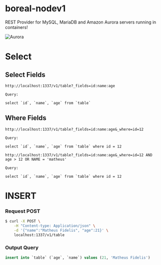 # boreal-nodev1
REST Provider for MySQL, MariaDB and Amazon Aurora servers running in containers! 

![Aurora](http://i.imgur.com/XdRQN3k.jpg)


# Select 

## Select Fields 

```
http://localhost:1337/v1/table?_fields=id:name:age

Query: 

select `id`, `name`, `age` from `table`
```

## Where Fields 

```
http://localhost:1337/v1/table?_fields=id:name:age&_where=id=12

Query:

select `id`, `name`, `age` from `table` where id = 12
```

```
http://localhost:1337/v1/table?_fields=id:name:age&_where=id=12 AND age > 12 OR NAME = 'matheus'

Query:

select `id`, `name`, `age` from `table` where id = 12
```


# INSERT

### Request POST 

```bash
$ curl -X POST \
    -H "Content-type: Application/json" \
    -d '{"name":"Matheus Fidelis", "age":21}' \
    localhost:1337/v1/table
```
### Output Query

```sql
insert into `table` (`age`, `name`) values (21, 'Matheus Fidelis')
```